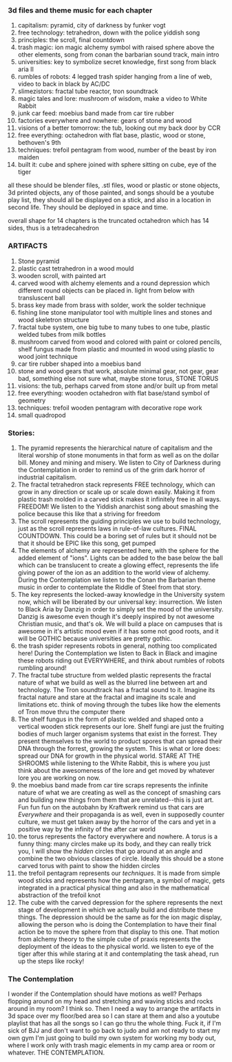 ### 3d files and theme music for each chapter 

1. capitalism: pyramid, city of darkness by funker vogt
2. free technology: tetrahedron, down with the police yiddish song
3. principles: the scroll, final countdown
4. trash magic: ion magic alchemy symbol with raised sphere above the other elements,  song from conan the barbarian sound track, main intro 
5. universities: key to symbolize secret knowledge, first song from black aria II
6. rumbles of robots: 4 legged trash spider hanging from a line of web, video to back in black by AC/DC
7. slimezistors: fractal tube reactor, tron soundtrack
8. magic tales and lore: mushroom of wisdom, make a video to White Rabbit
9. junk car feed: moebius band made from car tire rubber
10. factories everywhere and nowhere: gears of stone and wood
11. visions of a better tomorrow: the tub, looking out my back door by CCR
12. free everything: octahedron with flat base, plastic, wood or stone, bethoven's 9th
13. techniques: trefoil pentagram from wood, number of the beast by iron maiden
14. built it: cube and sphere joined  with sphere sitting on cube, eye of the tiger


all these should be blender files, .stl files, wood or plastic or stone objects, 3d printed objects, any of those painted, and songs should be a youtube play list, they should all be displayed on a stick, and also in a location in second life.  They should be deployed in space and time.  


overall shape for 14 chapters is the truncated octahedron which has 14 sides, thus is a tetradecahedron

### ARTIFACTS

1. Stone pyramid
2. plastic cast tetrahedron in a wood mould
3. wooden scroll, with painted art
4. carved wood with alchemy elements and a round depression which different round objects can be placed in.  light from below with transluscent ball
5. brass key made from brass with solder, work the solder technique 
6. fishing line stone manipulator tool with multiple lines and stones and wood skeletron structure
7. fractal tube system, one big tube to many tubes to one tube, plastic welded tubes from milk bottles
8. mushroom carved from wood and colored with paint or colored pencils, shelf fungus made from plastic and mounted in wood using plastic to wood joint technique
9. car tire rubber shaped into a moebius band
10. stone and wood gears that work, absolute minimal gear, not gear, gear bad, something else not sure what, maybe stone torus, STONE TORUS
11. visions: the tub, perhaps carved from stone and/or built up from metal
12. free everything: wooden octahedron with flat base/stand symbol of geometry
13. techniques: trefoil wooden pentagram with decorative rope work
14. small quadropod 


### Stories:

1. The pyramid represents the hierarchical nature of capitalism and the literal worship of stone monuments in that form as well as on the dollar bill.  Money and mining and misery.  We listen to City of Darkness during the Contemplation in order to remind us of the grim dark horror of industrial capitalism.
2. The fractal tetrahedron stack represents FREE technology, which can grow in any direction or scale up or scale down easily.  Making it from plastic trash molded in a carved stick makes it infinitely free in all ways.  FREEDOM! We listen to the Yiddish anarchist song about smashing the police because this like that a striving for freedom 
3. The scroll represents the guiding principles we use to build technology, just as the scroll represents laws in rule-of-law cultures.  FINAL COUNTDOWN.  This could be a boring set of rules but it should not be that it should be EPIC like this song, get pumped
4. The elements of alchemy are represented here, with the sphere for the added element of "ions".  Lights can be added to the base below the ball which can be translucent to create a glowing effect, represents the life giving power of the ion as an addition to the world view of alchemy.  During the Contemplation we listen to the Conan the Barbarian theme music in order to contemplate the Riddle of Steel from that story.
5. The key represents the locked-away knowledge in the University system now, which will be liberated by our universal key: insurrection. We listen to Black Aria by Danzig in order to simply set the mood of the university.  Danzig is awesome even though it's deeply inspired by not awesome Christian music, and that's ok.  We will build a place on campuses that is awesome in it's artistic mood even if it has some not good roots, and it will be GOTHIC because universities are pretty gothic.
6. the trash spider represents robots in general, nothing too complicated here! During the Contemplation we listen to Back in Black and imagine these robots riding out EVERYWHERE, and think about rumbles of robots rumbling around!
7. The fractal tube structure from welded plastic represents the fractal nature of what we build as well as the blurred line between art and technology. The Tron soundtrack has a fractal sound to it.  Imagine its fractal nature and stare at the fractal and imagine its scale and limitations etc. think of moving through the tubes like how the elements of Tron move thru the computer there
8. The shelf fungus in the form of plastic welded and shaped onto a vertical wooden stick represents our lore.  Shelf fungi are just the fruiting bodies of much larger organism systems that exist in the forrest.  They present themselves to the world to product spores that can spread their DNA through the forrest, growing the system.  This is what or lore does: spread our DNA for growth in the physical world.  STARE AT THE SHROOMS while listening to the White Rabbit, this is where you just think about the awesomeness of the lore and get moved by whatever lore you are working on now.
9. the moebius band made from car tire scraps represents the infinite nature of what we are creating as well as the concept of smashing cars and building new things from them that are unrelated--this is just art. Fun fun fun on the autobahn by Kraftwerk remind us that cars are *Everywhere* and their propaganda is as well, even in supposedly counter culture, we must get taken away by the horror of the cars and yet in a positive way by the infinity of the after car world
10. the torus represents the factory everywhere and nowhere.  A torus is a funny thing: many circles make up its body, and they can really trick you, I will show the *hidden* circles that go around at an angle and combine the two obvious classes of circle.  Ideally this should be a stone carved torus with paint to show the hidden circles
11. the trefoil pentagram represents our *techniques*.  It is made from simple wood sticks and represents how the pentagram, a symbol of magic, gets integrated in a practical physical thing and also in the mathematical abstraction of the trefoil knot
12. The cube with the carved depression for the sphere represents the next stage of development in which we actually build and distribute these things.  The depression should be the same as for the ion magic display, allowing the person who is doing the Contemplation to have their final action be to move the sphere from that display to this one.  That motion from alchemy theory to the simple cube of praxis represents the deployment of the ideas to the physical world. we listen to eye of the tiger after this while staring at it and contemplating the task ahead, run up the steps like rocky!




### The Contemplation

I wonder if the Contemplation should have motions as well? Perhaps flopping around on my head and stretching and waving sticks and rocks around in my room?  I think so.  Then I need a way to arrange the artifacts in 3d space over my floor/bed area so I can stare at them and also a youtube playlist that has all the songs so I can go thru the whole thing.  Fuck it, if I'm sick of BJJ and don't want to go back to judo and am not ready to start my own gym I'm just going to build my own system for working my body out, where I work only with trash magic elements in my camp area or room or whatever.  THE CONTEMPLATION.  